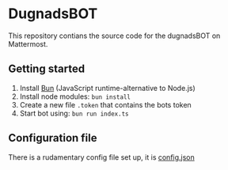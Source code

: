 # DugnadsBOT

This repository contians the source code for the dugnadsBOT on Mattermost.

## Getting started

1. Install [Bun](https://bun.sh/) (JavaScript runtime-alternative to Node.js)
1. Install node modules: `bun install`
1. Create a new file `.token` that contains the bots token
1. Start bot using: `bun run index.ts`

## Configuration file

There is a rudamentary config file set up, it is [config.json](./config.json)
